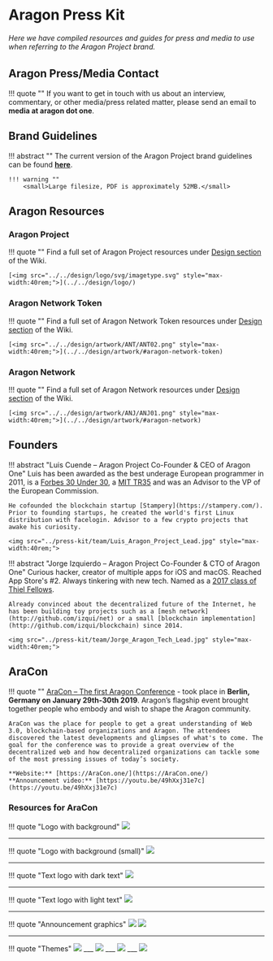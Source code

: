 # Aragon Press Kit

<h6>Here we have compiled resources and guides for press and media to use when referring to the Aragon Project brand.</h6>

## Aragon Press/Media Contact

!!! quote ""
    If you want to get in touch with us about an interview, commentary, or other media/press related matter, please send an email to **media at aragon dot one**.

## Brand Guidelines

!!! abstract ""
    The current version of the Aragon Project brand guidelines can be found [**here**](https://archive.org/download/aragon_brand_guidelines/GUIDELINES_BRAND_ARAGON.pdf).

    !!! warning ""
        <small>Large filesize, PDF is approximately 52MB.</small>

## Aragon Resources

### Aragon Project

!!! quote ""
    Find a full set of Aragon Project resources under [Design section](../design/logo/) of the Wiki.

    [<img src="../../design/logo/svg/imagetype.svg" style="max-width:40rem;">](../../design/logo/)

### Aragon Network Token

!!! quote ""
    Find a full set of Aragon Network Token resources under [Design section](../design/artwork/#aragon-network-token) of the Wiki.

    [<img src="../../design/artwork/ANT/ANT02.png" style="max-width:40rem;">](../../design/artwork/#aragon-network-token)

### Aragon Network

!!! quote ""
    Find a full set of Aragon Network resources under [Design section](../design/artwork/#aragon-network) of the Wiki.

    [<img src="../../design/artwork/ANJ/ANJ01.png" style="max-width:40rem;">](../../design/artwork/#aragon-network)

## Founders

!!! abstract "Luis Cuende – Aragon Project Co-Founder & CEO of Aragon One"
    Luis has been awarded as the best underage European programmer in 2011, is a [Forbes 30 Under 30](https://www.forbes.com/30-under-30-europe-2016/technology/#6662a3e4a4b3), a [MIT TR35](hhttps://www.innovatorsunder35.com/the-list/luis-cuende/) and was an Advisor to the VP of the European Commission.

    He cofounded the blockchain startup [Stampery](https://stampery.com/). Prior to founding startups, he created the world's first Linux distribution with facelogin. Advisor to a few crypto projects that awake his curiosity.

    <img src="../press-kit/team/Luis_Aragon_Project_Lead.jpg" style="max-width:40rem;">

!!! abstract "Jorge Izquierdo – Aragon Project Co-Founder & CTO of Aragon One"
    Curious hacker, creator of multiple apps for iOS and macOS. Reached App Store's #2. Always tinkering with new tech. Named as a [2017 class of Thiel Fellows](https://www.businesswire.com/news/home/20170616005607/en).

    Already convinced about the decentralized future of the Internet, he has been building toy projects such as a [mesh network](http://github.com/izqui/net) or a small [blockchain implementation](http://github.com/izqui/blockchain) since 2014.

    <img src="../press-kit/team/Jorge_Aragon_Tech_Lead.jpg" style="max-width:40rem;">

## AraCon

!!! quote ""
    [AraCon – The first Aragon Conference](https://AraCon.one/) - took place in **Berlin, Germany on January 29th-30th 2019**. Aragon’s flagship event brought together people who embody and wish to shape the Aragon community.

    AraCon was the place for people to get a great understanding of Web 3.0, blockchain-based organizations and Aragon. The attendees discovered the latest developments and glimpses of what's to come. The goal for the conference was to provide a great overview of the decentralized web and how decentralized organizations can tackle some of the most pressing issues of today’s society.

    **Website:** [https://AraCon.one/](https://AraCon.one/)  
    **Announcement video:** [https://youtu.be/49hXxj31e7c](https://youtu.be/49hXxj31e7c)

### Resources for AraCon

!!! quote "Logo with background"
    [<img src="../../design/logo/AraCon/AraCon_logo.png">](../design/logo/AraCon/AraCon_logo.png)
___
!!! quote "Logo with background (small)"
    [<img src="../../design/logo/AraCon/AraCon_logo_small.png">](../design/logo/AraCon/AraCon_logo_small.png)
___
!!! quote "Text logo with dark text"
    [<img src="../../design/logo/AraCon/AraCon_typography_dark.png">](../design/logo/AraCon/AraCon_typography_dark.png)
___
!!! quote "Text logo with light text"
    [<img src="../../design/logo/AraCon/AraCon_typography.png">](../design/logo/AraCon/AraCon_typography.png)
___
!!! quote "Announcement graphics"
    [<img src="../../design/logo/AraCon/aracon12.png">](../design/logo/AraCon/aracon12.png)
    [<img src="../../design/logo/AraCon/aracon11.png">](../design/logo/AraCon/aracon11.png)
___
!!! quote "Themes"
    [<img src="../../design/logo/AraCon/aracon_themes01.png">](../design/logo/AraCon/aracon_themes01.png)
    ___
    [<img src="../../design/logo/AraCon/aracon_themes02.png">](../design/logo/AraCon/aracon_themes02.png)
    ___
    [<img src="../../design/logo/AraCon/aracon_themes03.png">](../design/logo/AraCon/aracon_themes03.png)
    ___
    [<img src="../../design/logo/AraCon/aracon_themes04.png">](../design/logo/AraCon/aracon_themes04.png)
